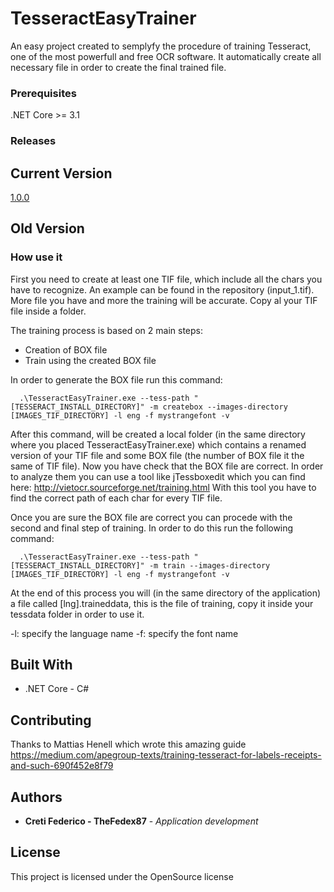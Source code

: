 # TesseractEasyTrainer
An easy project created to semplyfy the procedure of training Tesseract, one of the most powerfull and free OCR software. It automatically create all necessary file in order to create the final trained file.

### Prerequisites

.NET Core >= 3.1

### Releases
## Current Version
[1.0.0](pub-releases/1.0.0.zip)

## Old Version

### How use it
First you need to create at least one TIF file, which include all the chars you have to recognize. An example can be found in the repository (input_1.tif). More file you have and more the training will be accurate. 
Copy al your TIF file inside a folder.

The training process is based on 2 main steps:
  - Creation of BOX file
  - Train using the created BOX file
  
In order to generate the BOX file run this command:
```properties
  .\TesseractEasyTrainer.exe --tess-path "[TESSERACT_INSTALL_DIRECTORY]" -m createbox --images-directory [IMAGES_TIF_DIRECTORY] -l eng -f mystrangefont -v
```
After this command, will be created a local folder (in the same directory where you placed TesseractEasyTrainer.exe) which contains a renamed version of your TIF file and some BOX file (the number of BOX file it the same of TIF file). Now you have check that the BOX file are correct. In order to analyze them you can use a tool like jTessboxedit which you can find here:
http://vietocr.sourceforge.net/training.html
With this tool you have to find the correct path of each char for every TIF file.

Once you are sure the BOX file are correct you can procede with the second and final step of training. In order to do this run the following command:
```properties
  .\TesseractEasyTrainer.exe --tess-path "[TESSERACT_INSTALL_DIRECTORY]" -m train --images-directory [IMAGES_TIF_DIRECTORY] -l eng -f mystrangefont -v
```
  
At the end of this process you will (in the same directory of the application) a file called [lng].traineddata, this is the file of training, copy it inside your tessdata folder in order to use it. 
  
-l: specify the language name
-f: specify the font name

## Built With

* .NET Core - C#

## Contributing

Thanks to Mattias Henell which wrote this amazing guide https://medium.com/apegroup-texts/training-tesseract-for-labels-receipts-and-such-690f452e8f79


## Authors

* **Creti Federico - TheFedex87** - *Application development*

## License

This project is licensed under the OpenSource license

